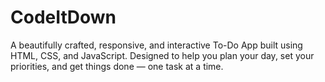 # CodeItDown
A beautifully crafted, responsive, and interactive To-Do App built using HTML, CSS, and JavaScript.  Designed to help you plan your day, set your priorities, and get things done — one task at a time.
